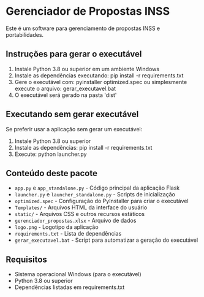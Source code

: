 
# Gerenciador de Propostas INSS

Este é um software para gerenciamento de propostas INSS e portabilidades.

## Instruções para gerar o executável

1. Instale Python 3.8 ou superior em um ambiente Windows
2. Instale as dependências executando: pip install -r requirements.txt
3. Gere o executável com: pyinstaller optimized.spec
   ou simplesmente execute o arquivo: gerar_executavel.bat
4. O executável será gerado na pasta 'dist'

## Executando sem gerar executável

Se preferir usar a aplicação sem gerar um executável:
1. Instale Python 3.8 ou superior
2. Instale as dependências: pip install -r requirements.txt
3. Execute: python launcher.py

## Conteúdo deste pacote

- `app.py` e `app_standalone.py` - Código principal da aplicação Flask
- `launcher.py` e `launcher_standalone.py` - Scripts de inicialização
- `optimized.spec` - Configuração do PyInstaller para criar o executável
- `Templates/` - Arquivos HTML da interface do usuário
- `static/` - Arquivos CSS e outros recursos estáticos
- `gerenciador_propostas.xlsx` - Arquivo de dados
- `logo.png` - Logotipo da aplicação
- `requirements.txt` - Lista de dependências
- `gerar_executavel.bat` - Script para automatizar a geração do executável

## Requisitos

- Sistema operacional Windows (para o executável)
- Python 3.8 ou superior
- Dependências listadas em requirements.txt
